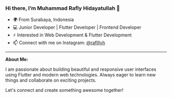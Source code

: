 ### Hi there, I’m Muhammad Rafly Hidayatullah 👋

- 🌍 From Surabaya, Indonesia
- 💻 Junior Developer | Flutter Developer | Frontend Developer
- ⚡ Interested in Web Development & Flutter Development
- 📫 Connect with me on Instagram: [@raflllyh](https://instagram.com/raflllyh)

---

**About Me:**

I am passionate about building beautiful and responsive user interfaces using Flutter and modern web technologies. Always eager to learn new things and collaborate on exciting projects.

Let's connect and create something awesome together!

<!--
**R4flllyh/R4flllyh** is a ✨ special ✨ repository because its `README.md` (this file) appears on your GitHub profile.
-->

